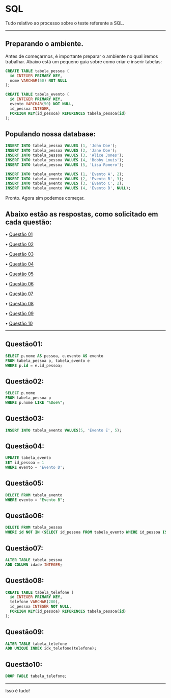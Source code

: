 # SQL
 Tudo relativo ao processo sobre o teste referente a SQL.

---
## Preparando o ambiente.
Antes de começarmos, é importante preparar o ambiente no qual iremos trabalhar. Abaixo está um pequeno guia sobre como criar e inserir tabelas:
```SQL
CREATE TABLE tabela_pessoa (
  id INTEGER PRIMARY KEY,
  nome VARCHAR(50) NOT NULL
);

CREATE TABLE tabela_evento (
  id INTEGER PRIMARY KEY,
  evento VARCHAR(50) NOT NULL,
  id_pessoa INTEGER,
  FOREIGN KEY(id_pessoa) REFERENCES tabela_pessoa(id)
);
```
## Populando nossa database:
```SQL
INSERT INTO tabela_pessoa VALUES (1, 'John Doe');
INSERT INTO tabela_pessoa VALUES (2, 'Jane Doe');
INSERT INTO tabela_pessoa VALUES (3, 'Alice Jones');
INSERT INTO tabela_pessoa VALUES (4, 'Bobby Louis');
INSERT INTO tabela_pessoa VALUES (5, 'Lisa Romero');

INSERT INTO tabela_evento VALUES (1, 'Evento A', 2);
INSERT INTO tabela_evento VALUES (2, 'Evento B', 3);
INSERT INTO tabela_evento VALUES (3, 'Evento C', 2);
INSERT INTO tabela_evento VALUES (4, 'Evento D', NULL);
```

Pronto. Agora sim podemos começar.

## Abaixo estão as respostas, como solicitado em cada questão:
• [Questão 01](#questão01)   

• [Questão 02](#questão02)  

• [Questão 03](#questão03) 

• [Questão 04](#questão04)  

• [Questão 05](#questão05) 

• [Questão 06](#questão06)

• [Questão 07](#questão07)

• [Questão 08](#questão08)

• [Questão 09](#questão09)

• [Questão 10](#questão10)

---

## Questão01:
```SQL
SELECT p.nome AS pessoa, e.evento AS evento
FROM tabela_pessoa p, tabela_evento e
WHERE p.id = e.id_pessoa;
```

## Questão02:
```SQL
SELECT p.nome
FROM tabela_pessoa p
WHERE p.nome LIKE "%Doe%";
```

## Questão03:
```SQL
INSERT INTO tabela_evento VALUES(5, 'Evento E', 5);
```

## Questão04:
```SQL
UPDATE tabela_evento
SET id_pessoa = 1
WHERE evento = 'Evento D';
```

## Questão05:
```SQL
DELETE FROM tabela_evento
WHERE evento = "Evento B";
```

## Questão06:
```SQL
DELETE FROM tabela_pessoa
WHERE id NOT IN (SELECT id_pessoa FROM tabela_evento WHERE id_pessoa IS NOT NULL);
```

## Questão07:
```SQL
ALTER TABLE tabela_pessoa
ADD COLUMN idade INTEGER;
```

## Questão08:
```SQL
CREATE TABLE tabela_telefone (
  id INTEGER PRIMARY KEY,
  telefone VARCHAR(200),
  id_pessoa INTEGER NOT NULL,
  FOREIGN KEY(id_pessoa) REFERENCES tabela_pessoa(id)
);
```

## Questão09:
```SQL
ALTER TABLE tabela_telefone
ADD UNIQUE INDEX idx_telefone(telefone);
```

## Questão10:
```SQL
DROP TABLE tabela_telefone;
```

---

Isso é tudo!

